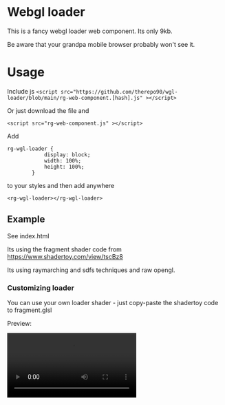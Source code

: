 # Webgl loader

This is a fancy webgl loader web component. Its only 9kb.

Be aware that your grandpa mobile browser probably won't see it. 

# Usage
Include js
```<script src="https://github.com/therepo90/wgl-loader/blob/main/rg-web-component.[hash].js" ></script>```

Or just download the file and

```<script src="rg-web-component.js" ></script>```

Add 
```
rg-wgl-loader {
            display: block;
            width: 100%;
            height: 100%;
        }
```
to your styles
and then add anywhere
```
<rg-wgl-loader></rg-wgl-loader>
```

## Example
See index.html

Its using the fragment shader code from https://www.shadertoy.com/view/tscBz8

Its using raymarching and sdfs techniques and raw opengl.

### Customizing loader
You can use your own loader shader - just copy-paste the shadertoy code to fragment.glsl

Preview:

![](https://github.com/therepo90/wgl-loader/blob/main/demo.mp4)
